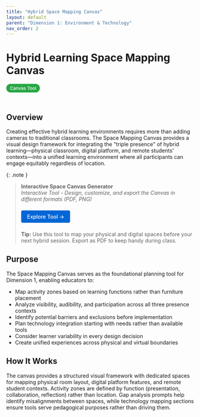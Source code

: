 ```yaml
---
title: "Hybrid Space Mapping Canvas"
layout: default
parent: "Dimension 1: Environment & Technology"
nav_order: 2
---
```


# Hybrid Learning Space Mapping Canvas

<span style="background: #28a745; color: white; padding: 4px 10px; border-radius: 16px; font-size: 12px; font-weight: 500; white-space: nowrap; display: inline-block; margin-bottom: 24px;">Canvas Tool</span>

## Overview
Creating effective hybrid learning environments requires more than adding cameras to traditional classrooms. The Space Mapping Canvas provides a visual design framework for integrating the "triple presence" of hybrid learning—physical classroom, digital platform, and remote students' contexts—into a unified learning environment where all participants can engage equitably regardless of location.



{: .note }
> **Interactive Space Canvas Generator**  
> *Interactive Tool - Design, customize, and export the Canvas in different formats (PDF, PNG)*
>
> <a href="{{ '/assets/tools/hybrid-learning-space-mapping-canvas.html' | relative_url }}" style="display: inline-block; background: #0366d6; color: white; padding: 8px 16px; text-decoration: none; border-radius: 4px; font-weight: 500; margin: 8px 0; font-size: 14px;">
> Explore Tool →
> </a>
>
> **Tip:** Use this tool to map your physical and digital spaces before your next hybrid session. Export as PDF to keep handy during class.

## Purpose
The Space Mapping Canvas serves as the foundational planning tool for Dimension 1, enabling educators to:

- Map activity zones based on learning functions rather than furniture placement
- Analyze visibility, audibility, and participation across all three presence contexts
- Identify potential barriers and exclusions before implementation
- Plan technology integration starting with needs rather than available tools
- Consider learner variability in every design decision
- Create unified experiences across physical and virtual boundaries

## How It Works

The canvas provides a structured visual framework with dedicated spaces for mapping physical room layout, digital platform features, and remote student contexts. Activity zones are defined by function (presentation, collaboration, reflection) rather than location. Gap analysis prompts help identify misalignments between spaces, while technology mapping sections ensure tools serve pedagogical purposes rather than driving them.